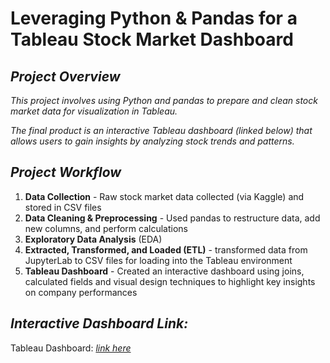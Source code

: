 # **Leveraging Python & Pandas for a Tableau Stock Market Dashboard**  
  
## ***Project Overview***
*This project involves using Python and pandas to prepare and clean stock market data for visualization in Tableau.*  
  
*The final product is an interactive Tableau dashboard (linked below) that allows users to gain insights by analyzing stock trends and patterns.*  
  
## ***Project Workflow***
1. **Data Collection** - Raw stock market data collected (via Kaggle) and stored in CSV files
2. **Data Cleaning & Preprocessing** - Used pandas to restructure data, add new columns, and perform calculations
3. **Exploratory Data Analysis** (EDA) 
4. **Extracted, Transformed, and Loaded (ETL)** - transformed data from JupyterLab to CSV files for loading into the Tableau environment
5. **Tableau Dashboard** - Created an interactive dashboard using joins, calculated fields and visual design techniques to highlight key insights on company performances

## ***Interactive Dashboard Link:***  
Tableau Dashboard: *[link here](https://public.tableau.com/app/profile/jack3951/viz/TopStocksAnalysisPythonpandas/Dashboard1)*
